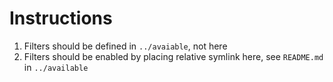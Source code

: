 # Instructions
1. Filters should be defined in `../avaiable`, not here
2. Filters should be enabled by placing relative symlink here, see `README.md` in `../available`

